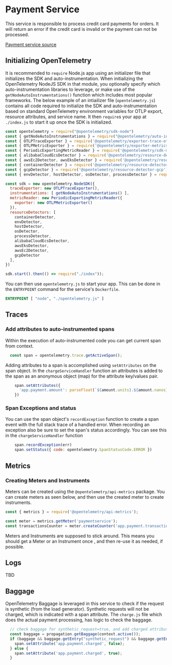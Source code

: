 # Payment Service

This service is responsible to process credit card payments for orders. It will
return an error if the credit card is invalid or the payment can not be
processed.

[Payment service source](../../src/paymentservice/)

## Initializing OpenTelemetry

It is recommended to `require` Node.js app using an initializer file that
initializes the SDK and auto-instrumentation. When initializing the
OpenTelemetry NodeJS SDK in that module, you optionally specify which
auto-instrumentation libraries to leverage, or make use of the
`getNodeAutoInstrumentations()` function which includes most popular frameworks.
The below example of an intiailizer file (`opentelemetry.js`) contains all code
required to initialize the SDK and auto-instrumentation based on standard
OpenTelemetry environment variables for OTLP export, resource attributes, and
service name. It then `require`s your app at `./index.js` to start it up once
the SDK is initialized.

```javascript
const opentelemetry = require("@opentelemetry/sdk-node")
const { getNodeAutoInstrumentations } = require("@opentelemetry/auto-instrumentations-node")
const { OTLPTraceExporter } = require('@opentelemetry/exporter-trace-otlp-grpc')
const { OTLPMetricExporter } = require('@opentelemetry/exporter-metrics-otlp-grpc')
const { PeriodicExportingMetricReader } = require('@opentelemetry/sdk-metrics')
const { alibabaCloudEcsDetector } = require('@opentelemetry/resource-detector-alibaba-cloud')
const { awsEc2Detector, awsEksDetector } = require('@opentelemetry/resource-detector-aws')
const { containerDetector } = require('@opentelemetry/resource-detector-container')
const { gcpDetector } = require('@opentelemetry/resource-detector-gcp')
const { envDetector, hostDetector, osDetector, processDetector } = require('@opentelemetry/resources')

const sdk = new opentelemetry.NodeSDK({
  traceExporter: new OTLPTraceExporter(),
  instrumentations: [ getNodeAutoInstrumentations() ],
  metricReader: new PeriodicExportingMetricReader({
    exporter: new OTLPMetricExporter()
  }),
  resourceDetectors: [
    containerDetector,
    envDetector,
    hostDetector,
    osDetector,
    processDetector,
    alibabaCloudEcsDetector,
    awsEksDetector,
    awsEc2Detector,
    gcpDetector
  ],
})

sdk.start().then(() => require("./index"));
```

You can then use `opentelemetry.js` to start your app.
This can be done in the `ENTRYPOINT` command for the service's `Dockerfile`.

```dockerfile
ENTRYPOINT [ "node", "./opentelemetry.js" ]
```

## Traces

### Add attributes to auto-instrumented spans

Within the execution of auto-instrumented code you can get current span from
context.

```javascript
  const span = opentelemetry.trace.getActiveSpan();
```

Adding attributes to a span is accomplished using `setAttributes` on the span
object. In the `chargeServiceHandler` function an attributes is added to
the span as an anonymous object (map) for the attribute key/values pair.

```javascript
    span.setAttributes({
      'app.payment.amount': parseFloat(`${amount.units}.${amount.nanos}`)
    })
```

### Span Exceptions and status

You can use the span object's `recordException` function to create a span event
with the full stack trace of a handled error. When recording an exception also
be sure to set the span's status accordingly. You can see this in the
`chargeServiceHandler` function

```javascript
    span.recordException(err)
    span.setStatus({ code: opentelemetry.SpanStatusCode.ERROR })
```

## Metrics

### Creating Meters and Instruments

Meters can be created using the `@opentelemetry/api-metrics` package. You can
create meters as seen below, and then use the created meter to create
instruments.

```javascript
const { metrics } = require('@opentelemetry/api-metrics');

const meter = metrics.getMeter('paymentservice');
const transactionsCounter = meter.createCounter('app.payment.transactions')
```

Meters and Instruments are supposed to stick around. This means you should
get a Meter or an Instrument once , and then re-use it as needed, if possible.

## Logs

TBD

## Baggage

OpenTelemetry Baggage is leveraged in this service to check if the request is
synthetic (from the load generator). Synthetic requests will not be charged,
which is indicated with a span attribute. The `charge.js` file which does the
actual payment processing, has logic to check the baggage.

```javascript
  // check baggage for synthetic_request=true, and add charged attribute accordingly
  const baggage = propagation.getBaggage(context.active());
  if (baggage && baggage.getEntry("synthetic_request") && baggage.getEntry("synthetic_request").value == "true") {
    span.setAttribute('app.payment.charged', false);
  } else {
    span.setAttribute('app.payment.charged', true);
  }
```
